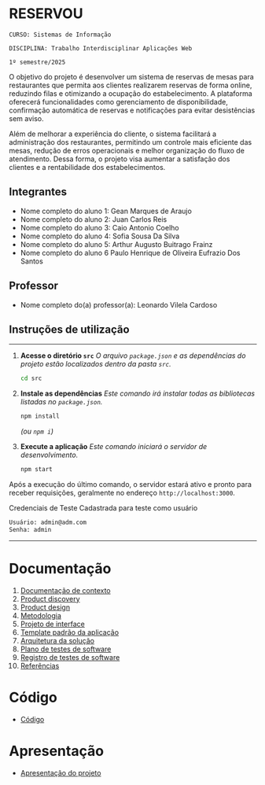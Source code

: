 # RESERVOU

`CURSO: Sistemas de Informação`

`DISCIPLINA: Trabalho Interdisciplinar Aplicações Web`

`1º semestre/2025`

O objetivo do projeto é desenvolver um sistema de reservas de mesas para restaurantes que permita aos clientes realizarem reservas de forma online, reduzindo filas e otimizando a ocupação do estabelecimento. A plataforma oferecerá funcionalidades como gerenciamento de disponibilidade, confirmação automática de reservas e notificações para evitar desistências sem aviso.

Além de melhorar a experiência do cliente, o sistema facilitará a administração dos restaurantes, permitindo um controle mais eficiente das mesas, redução de erros operacionais e melhor organização do fluxo de atendimento. Dessa forma, o projeto visa aumentar a satisfação dos clientes e a rentabilidade dos estabelecimentos.

## Integrantes

* Nome completo do aluno 1: Gean Marques de Araujo
* Nome completo do aluno 2: Juan Carlos Reis
* Nome completo do aluno 3: Caio Antonio Coelho
* Nome completo do aluno 4: Sofia Sousa Da Silva
* Nome completo do aluno 5: Arthur Augusto Buitrago Frainz
* Nome completo do aluno 6  Paulo Henrique de Oliveira Eufrazio
Dos Santos

## Professor

* Nome completo do(a) professor(a): Leonardo Vilela Cardoso

## Instruções de utilização

-----

1.  **Acesse o diretório `src`**
    *O arquivo `package.json` e as dependências do projeto estão localizados dentro da pasta `src`.*

    ```bash
    cd src
    ```

2.  **Instale as dependências**
    *Este comando irá instalar todas as bibliotecas listadas no `package.json`.*

    ```bash
    npm install 
    ```

    *(ou `npm i`)*

3.  **Execute a aplicação**
    *Este comando iniciará o servidor de desenvolvimento.*

    ```bash
    npm start
    ```

Após a execução do último comando, o servidor estará ativo e pronto para receber requisições, geralmente no endereço `http://localhost:3000`.

Credenciais de Teste Cadastrada para teste como usuário 

```bash
Usuário: admin@adm.com
Senha: admin
```
-----


# Documentação

<ol>
<li><a href="docs/01-Contexto.md"> Documentação de contexto</a></li>
<li><a href="docs/02-Product-discovery.md"> Product discovery</a></li>
<li><a href="docs/03-Product-design.md"> Product design</a></li>
<li><a href="docs/04-Metodologia.md"> Metodologia</a></li>
<li><a href="docs/05-Projeto-interface.md"> Projeto de interface</a></li>
<li><a href="docs/06-Template-padrao.md"> Template padrão da aplicação</a></li>
<li><a href="docs/07-Arquitetura-solucao.md"> Arquitetura da solução</a></li>
<li><a href="docs/08-Plano-testes-software.md"> Plano de testes de software</a></li>
<li><a href="docs/09-Registro-testes-software.md"> Registro de testes de software</a></li>
<li><a href="docs/10-Referencias.md"> Referências</a></li>
</ol>

# Código

* <a href="src/README.md">Código</a>

# Apresentação

* <a href="presentation/README.md">Apresentação do projeto</a>


